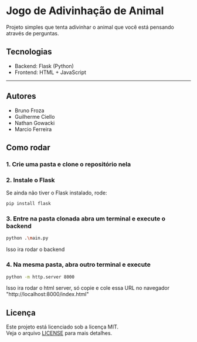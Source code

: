 # Jogo de Adivinhação de Animal

Projeto simples que tenta adivinhar o animal que você está pensando através de perguntas.

## Tecnologias

- Backend: Flask (Python)
- Frontend: HTML + JavaScript

---
## Autores
- Bruno Froza
- Guilherme Ciello
- Nathan Gowacki
- Marcio Ferreira


## Como rodar

### 1. Crie uma pasta e clone o repositório nela

### 2. Instale o Flask

Se ainda não tiver o Flask instalado, rode:

```bash
pip install flask
```

### 3. Entre na pasta clonada abra um terminal  e execute o backend 

```bash
python .\main.py
```
Isso ira rodar o backend

### 4. Na mesma pasta, abra outro terminal e execute 

```bash
python -m http.server 8000
```
Isso ira rodar o html server, só copie e cole essa URL no navegador "http://localhost:8000/index.html"

## Licença

Este projeto está licenciado sob a licença MIT.  
Veja o arquivo [LICENSE](LICENSE) para mais detalhes.

